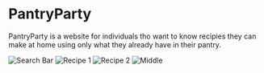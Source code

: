 # PantryParty


PantryParty is a website for individuals tho want to know recipies they can make at home using only what they already have in their pantry. 

![Search Bar](https://raw.github.com/dukegallo/pantrtparty/master/images/top.png)
![Recipe 1](https://raw.github.com/dukegallo/pantrtparty/master/images/second.png)
![Recipe 2](https://raw.github.com/dukegallo/pantrtparty/master/images/third.png)
![Middle](https://raw.github.com/dukegallo/pantrtparty/master/images/last.png)

